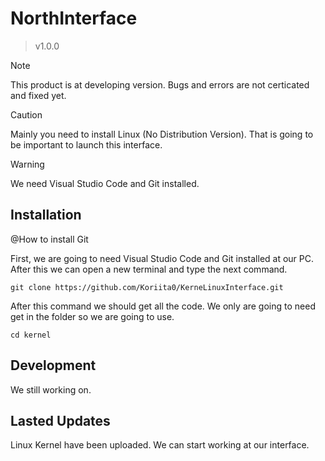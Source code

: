 # NorthInterface
> v1.0.0

> [!NOTE]
> This product is at developing version. Bugs and errors are not certicated and fixed yet.

> [!CAUTION]
> Mainly you need to install Linux (No Distribution Version). That is going to be important to launch this interface.

> [!WARNING]
> We need Visual Studio Code and Git installed.

## Installation

@How to install Git

First, we are going to need Visual Studio Code and Git installed at our PC. After this we can open a new terminal and type the next command.

`git clone https://github.com/Koriita0/KerneLinuxInterface.git`

After this command we should get all the code. We only are going to need get in the folder so we are going to use.

`cd kernel`

## Development

We still working on.

## Lasted Updates

Linux Kernel have been uploaded. We can start working at our interface.
